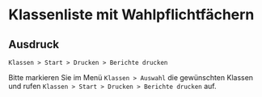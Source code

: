 ﻿# Klassenliste mit Wahlpflichtfächern

## Ausdruck

`Klassen > Start > Drucken > Berichte drucken`

Bitte markieren Sie im Menü `Klassen > Auswahl` die gewünschten Klassen und rufen `Klassen > Start > Drucken > Berichte drucken` auf.